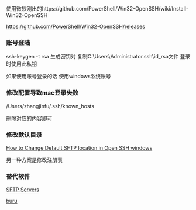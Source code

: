 使用微软刚出的https://github.com/PowerShell/Win32-OpenSSH/wiki/Install-Win32-OpenSSH

https://github.com/PowerShell/Win32-OpenSSH/releases

### 账号登陆

ssh-keygen -t rsa 生成密钥对 复制C:\Users\Administrator\.ssh\id_rsa文件 登录时使用此私钥

如果使用账号登录的话 使用windows系统账号

### 修改配置导致mac登录失败

/Users/zhangjinfu/.ssh/known_hosts

删除对应的内容即可

### 修改默认目录

[How to Change Default SFTP location in Open SSH windows](https://github.com/PowerShell/Win32-OpenSSH/issues/730)

另一种方案是修改注册表

### 替代软件

[SFTP Servers](https://www.sftp.net/servers)

[buru](https://buruserver.com/download/free)
